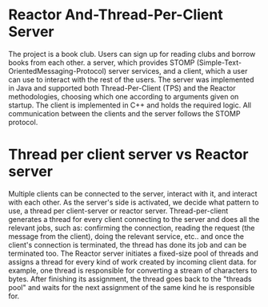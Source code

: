 # Reactor And-Thread-Per-Client Server
The project is a book club. Users can sign up for reading clubs and borrow books from each other. 
a server, which provides STOMP (Simple-Text-OrientedMessaging-Protocol) server services, and a client, which a user can use to interact with the rest of the users. 
The server was implemented in Java and supported both Thread-Per-Client (TPS) and the Reactor methodologies, choosing which one according to arguments given on startup. 
The client is implemented in C++ and holds the required logic. All communication between the clients and the server follows the STOMP protocol.

# Thread per client server vs Reactor server
Multiple clients can be connected to the server, interact with it, and interact with each other. 
As the server's side is activated, we decide what pattern to use, a thread per client-server or reactor server.
Thread-per-client generates a thread for every client connecting to the server and does all the relevant jobs, such as: confirming the connection, reading the request (the message from the client), doing the relevant service, etc.. and once the client's connection is terminated, the thread has done its job and can be terminated too. 
The Reactor server initiates a fixed-size pool of threads and assigns a thread for every kind of work created by incoming client data. for example, one thread is responsible for converting a stream of characters to bytes. After finishing its assignment, the thread goes back to the "threads pool" and waits for the next assignment of the same kind he is responsible for.
